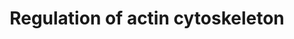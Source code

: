 ---
annotations:
- type: Pathway Ontology
  value: cell adhesion signaling pathway
authors:
- 169.230.77.174
- MaintBot
- Nsalomonis
- Thomas
- Ddigles
- Khanspers
- L Dupuis
- Eweitz
- AlexanderPico
description: A cytoskeleton is a complex, dynamic network of interlinking protein
  filaments that extends from the cell nucleus to the cell membrane. Actin filaments,
  composed of the abundant actin protein, are a main component of the cytoskeleton,
  playing a key role muscle contraction.
last-edited: 2022-01-06
organisms:
- Mus musculus
redirect_from:
- /index.php/Pathway:WP523
- /instance/WP523
schema-jsonld:
- '@context': https://schema.org/
  '@id': https://wikipathways.github.io/pathways/WP523.html
  '@type': Dataset
  creator:
    '@type': Organization
    name: WikiPathways
  description: A cytoskeleton is a complex, dynamic network of interlinking protein
    filaments that extends from the cell nucleus to the cell membrane. Actin filaments,
    composed of the abundant actin protein, are a main component of the cytoskeleton,
    playing a key role muscle contraction.
  keywords:
  - Cfl1
  - Ppp1r12a
  - Map2k2
  - Rdx
  - Rhoa
  - Pik3ca
  - Fgf3
  - Ssh3
  - Fgfr1
  - Bdkrb2
  - Ezr
  - Rac4
  - Fgf8
  - Fgf1
  - Mras
  - Fgf5
  - Fgf6
  - Gna12
  - Rac3
  - Pak2
  - Pik3r3
  - Cd14
  - Fgfr4
  - Fgf4
  - Pip5k1a
  - Mos
  - PIP3
  - Mapk1
  - Fn1
  - Cyfip2
  - Rras
  - Pik3c3
  - Pik3r1
  - Baiap2
  - Wasf2
  - Ptk2
  - Mapk4
  - Pik3r5
  - F2
  - Actg1
  - Vav1
  - Map2k1
  - Pak7
  - Apc
  - Chrm4
  - Rac1
  - Limk1
  - Pip4k2c
  - Nckap1
  - Arhgef7
  - Pxn
  - Fgf20
  - Itga1
  - Kras
  - Pik3c2g
  - Pdgfrb
  - Was
  - Arhgef6
  - Myl1
  - Fgf23
  - Sos2
  - Fgfr3
  - Egfr
  - Rock1
  - Egf
  - Ssh2
  - Braf
  - Fgf17
  - Pfn1
  - Bcar1
  - Pdgfb
  - Fgf22
  - Ssh1
  - PIP2
  - Gsn
  - Pak1
  - Pak4
  - Chrm2
  - Pip4k2a
  - Fgd1
  - Rras2
  - Rac1p2
  - Pip5kl1
  - Fgfr2
  - Fgf10
  - Vil1
  - Dock1
  - Bdkrb1
  - Mylk
  - Abi2
  - F2r
  - Pdgfra
  - Pik3r4
  - Bradykinin
  - Actb
  - Gng12
  - Fgf15
  - Raf1
  - Mapk3
  - Rock2
  - Wasf1
  - Rassf7
  - Arhgef1
  - Crk
  - Acetylcholine
  - Fgf18
  - Apc2
  - Ins2
  - Cfl2
  - Chrm3
  - Pik3c2a
  - Mapk6
  - Pik3r2
  - Fgf11
  - Enah
  - Diap3
  - Arhgef4
  - Pdgfa
  - Iqgap1
  - Fgf13
  - Diap1
  - Vcl
  - Fgf12
  - Arpc5
  - Pip4k2b
  - Cdc42
  - Slc9a1
  - Pak3
  - Actn1
  - Fgf16
  - Myh10
  - Chrm1
  - Fgf9
  - Ins1
  - Pik3c2b
  - Pip5k1b
  - Msn
  - LPS
  - Myl3
  - Pik3cg
  - Nras
  - Pip5k1c
  - Rac2
  - Csk
  - Pik3cb
  - Pik3cd
  - Fgf21
  - Fgf7
  - Tmsb4x
  - Brk1
  - Grlf1
  - Chrm5
  - Sos1
  - Gna13
  - Fgf2
  - Pak6
  - Fgf14
  - Git1
  license: CC0
  name: Regulation of actin cytoskeleton
seo: CreativeWork
title: Regulation of actin cytoskeleton
wpid: WP523
---